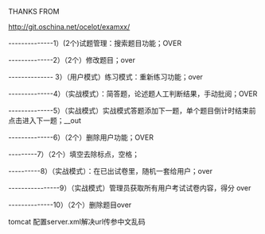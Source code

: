 
THANKS FROM

http://git.oschina.net/ocelot/examxx/


--------------1）(2个)试题管理：搜索题目功能；OVER

--------------2）（2个）修改题目；over

--------------   3）（用户模式）练习模式：重新练习功能；over

--------------4）（实战模式）：简答题，论述题人工判断结果，手动批阅；OVER

--------------5）（实战模式）实战模式答题添加下一题，单个题目倒计时结束前点击进入下一题；__out

--------------6）（2个）删除用户功能；OVER

---------7）（2个）填空去除标点，空格；

----------8）（实战模式）：在已出试卷里，随机一套给用户；over

----------------9）（实战模式）管理员获取所有用户考试试卷内容，得分  over

--------------10）（2个）删除题目over


tomcat 配置server.xml解决url传参中文乱码
 <Connector port="8080" protocol="HTTP/1.1"
               connectionTimeout="20000"
               redirectPort="8443"
               URIEncoding="UTF-8" />
